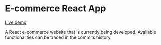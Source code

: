 # E-commerce React App

[Live demo](https://jegoree.github.io/react-ecommerce/)

A React e-commerce website that is currently being developed. Avaliable functionalities can be traced in the commits history.
